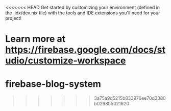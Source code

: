 <<<<<<< HEAD
Get started by customizing your environment (defined in the .idx/dev.nix file) with the tools and IDE extensions you'll need for your project!

Learn more at https://firebase.google.com/docs/studio/customize-workspace
=======
# firebase-blog-system
>>>>>>> 3a75a9d5215b833976ee70d3380b0298b5021620
